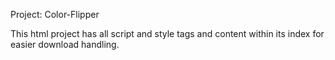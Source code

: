 Project: Color-Flipper

This html project has all script and style tags and content within its index for easier download handling.
